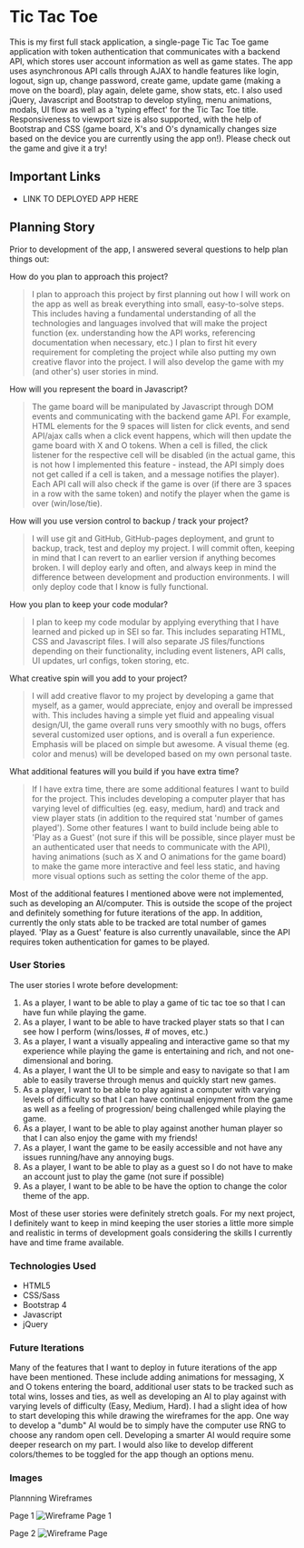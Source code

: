 # Tic Tac Toe

This is my first full stack application, a single-page Tic Tac Toe game application with token authentication that communicates with a backend API, which stores user account information as well as game states. The app uses asynchronous API calls through AJAX to handle features like login, logout, sign up, change password, create game, update game (making a move on the board), play again, delete game, show stats, etc. I also used jQuery, Javascript and Bootstrap to develop styling, menu animations, modals, UI flow as well as a 'typing effect' for the Tic Tac Toe title. Responsiveness to viewport size is also supported, with the help of Bootstrap and CSS (game board, X's and O's dynamically changes size based on the device you are currently using the app on!). Please check out the game and give it a try!

## Important Links

* LINK TO DEPLOYED APP HERE

## Planning Story

Prior to development of the app, I answered several questions to help plan things out:

How do you plan to approach this project?

>I plan to approach this project by first planning out how I will work on  the app as well as break everything into small, easy-to-solve steps. This  includes having a fundamental understanding of all the technologies and  languages involved that will make the project function (ex. understanding  how the API works, referencing documentation when necessary, etc.) I plan  to first hit every requirement for completing the project while also  putting my own creative flavor into the project. I will also develop the  game with my (and other's) user stories in mind.

How will you represent the board in Javascript?

>The game board will be manipulated by Javascript through DOM events and communicating with the backend game API. For example, HTML elements for the 9 spaces will listen for click events, and send API/ajax calls when a click event happens, which will then update the game board with X and O tokens. When a cell is filled, the click listener for the respective cell will be disabled (in the actual game, this is not how I implemented this feature - instead, the API simply does not get called if a cell is taken, and a message notifies the player). Each API call will also check if the game is over (if there are 3 spaces in a row with the same token) and notify the player when the game is over (win/lose/tie).

How will you use version control to backup / track your project?

>I will use git and GitHub, GitHub-pages deployment, and grunt to backup, track, test and deploy my project. I will commit often, keeping in mind that I can revert to an earlier version if anything becomes broken. I will deploy early and often, and always keep in mind the difference between development and production environments. I will only deploy code that I know is fully functional.


How you plan to keep your code modular?

>I plan to keep my code modular by applying everything that I have learned and picked up in SEI so far. This includes separating HTML, CSS and Javascript files. I will also separate JS files/functions depending on their functionality, including event listeners, API calls, UI updates, url configs, token storing, etc.

What creative spin will you add to your project?

>I will add creative flavor to my project by developing a game that myself, as a gamer, would appreciate, enjoy and overall be impressed with. This includes having a simple yet fluid and appealing visual design/UI, the game overall runs very smoothly with no bugs, offers several customized user options, and is overall a fun experience. Emphasis will be placed on simple but awesome. A visual theme (eg. color and menus) will be developed based on my own personal taste.

What additional features will you build if you have extra time?

>If I have extra time, there are some additional features I want to build for the project. This includes developing a computer player that has varying level of difficulties (eg. easy, medium, hard) and track and view player stats (in addition to the required stat 'number of games played'). Some other features I want to build include being able to 'Play as a Guest' (not sure if this will be possible, since player must be an authenticated user that needs to communicate with the API), having animations (such as X and O animations for the game board) to make the game more interactive and feel less static, and having more visual options such as setting the color theme of the app.

Most of the additional features I mentioned above were not implemented, such as developing an AI/computer. This is outside the scope of the project and definitely something for future iterations of the app. In addition, currently the only stats able to be tracked are total number of games played. 'Play as a Guest' feature is also currently unavailable, since the API requires token authentication for games to be played.

### User Stories

The user stories I wrote before development:

1. As a player, I want to be able to play a game of tic tac toe so that I can have fun while playing the game.
2. As a player, I want to be able to have tracked player stats so that I can see how I perform (wins/losses, # of moves, etc.)
3. As a player, I want a visually appealing and interactive game so that my experience while playing the game is entertaining and rich, and not one-dimensional and boring.
4. As a player, I want the UI to be simple and easy to navigate so that I am able to easily traverse through menus and quickly start new games.
5. As a player, I want to be able to play against a computer with varying levels of difficulty so that I can have continual enjoyment from the game as well as a feeling of progression/ being challenged while playing the game.
6. As a player, I want to be able to play against another human player so that I can also enjoy the game with my friends!
7. As a player, I want the game to be easily accessible and not have any issues running/have any annoying bugs.
8. As a player, I want to be able to play as a guest so I do not have to make an account just to play the game (not sure if possible)
9. As a player, I want to be able to be have the option to change the color theme of the app.

Most of these user stories were definitely stretch goals. For my next project, I definitely want to keep in mind keeping the user stories a little more simple and realistic in terms of development goals considering the skills I currently have and time frame available.

### Technologies Used

* HTML5
* CSS/Sass
* Bootstrap 4
* Javascript
* jQuery

### Future Iterations

Many of the features that I want to deploy in future iterations of the app have been mentioned. These include adding animations for messaging, X and O tokens entering the board, additional user stats to be tracked such as total wins, losses and ties, as well as developing an AI to play against with varying levels of difficulty (Easy, Medium, Hard). I had a slight idea of how to start developing this while drawing the wireframes for the app. One way to develop a "dumb" AI would be to simply have the computer use RNG to choose any random open cell. Developing a smarter AI would require some deeper research on my part. I would also like to develop different colors/themes to be toggled for the app though an options menu.

### Images

Plannning Wireframes

Page 1
![Wireframe Page 1](https://i.imgur.com/Q0J9NPw.jpg "Page 1")

Page 2
![Wireframe Page](https://i.imgur.com/MFwY4oh.jpg "Page 2")
